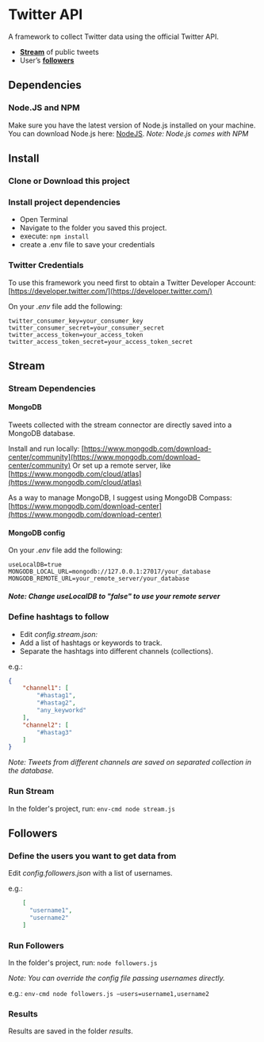 # Twitter API

A framework to collect Twitter data using the official Twitter API.

- [**Stream**](#Stream) of public tweets
- User’s [**followers**](#Followers)
  
## Dependencies

### Node.JS and NPM

Make sure you have the latest version of Node.js installed on your machine. You can download Node.js here: [NodeJS](https://nodejs.org/).
*Note: Node.js comes with NPM*

## Install

### Clone or Download this project

### Install project dependencies

- Open Terminal
- Navigate to the folder you saved this project.
- execute: `npm install`
- create a .env file to save your credentials
<!-- - Rename the folder _config-sample_ to _config_ -->

### Twitter Credentials

To use this framework you need first to obtain a Twitter Developer Account: [https://developer.twitter.com/](https://developer.twitter.com/)

On your *.env* file add the following:

```env
twitter_consumer_key=your_consumer_key
twitter_consumer_secret=your_consumer_secret
twitter_access_token=your_access_token
twitter_access_token_secret=your_access_token_secret
```

## Stream

### Stream Dependencies

#### MongoDB

Tweets collected with the stream connector are directly saved into a MongoDB database.

Install and run locally: [https://www.mongodb.com/download-center/community](https://www.mongodb.com/download-center/community)
Or set up a remote server, like [https://www.mongodb.com/cloud/atlas](https://www.mongodb.com/cloud/atlas)

As a way to manage MongoDB, I suggest using MongoDB Compass: [https://www.mongodb.com/download-center](https://www.mongodb.com/download-center)

#### MongoDB config

On your *.env* file add the following:

```env
useLocalDB=true
MONGODB_LOCAL_URL=mongodb://127.0.0.1:27017/your_database
MONGODB_REMOTE_URL=your_remote_server/your_database
```

##### Note: Change useLocalDB to "false" to use your remote server

### Define hashtags to follow

- Edit _config.stream.json:_
- Add a list of hashtags or keywords to track.
- Separate the hashtags into different channels (collections).

e.g.:

```json
{
    "channel1": [
        "#hastag1",
        "#hastag2",
        "any_keyworkd"
    ],
    "channel2": [
        "#hastag3"
    ]
}
```

*Note: Tweets from different channels are saved on separated collection in the database.*

### Run Stream

In the folder's project, run: `env-cmd node stream.js`

## Followers

### Define the users you want to get data from

Edit _config.followers.json_ with a list of usernames.

e.g.:

```json
    [
      "username1",
      "username2"
    ]
```

### Run Followers

In the folder's project, run: `node followers.js`

*Note: You can override the config file passing usernames directly.*

e.g.: `env-cmd node followers.js —users=username1,username2`

### Results

Results are saved in the folder *results*.
